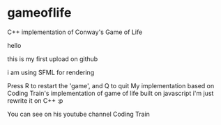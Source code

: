 # gameoflife
C++ implementation of Conway's Game of Life

hello

this is my first upload on github

i am using SFML for rendering

Press R to restart the 'game', and Q to quit
My implementation based on Coding Train's implementation of game of life built on javascript
i'm just rewrite it on C++ :p

You can see on his youtube channel Coding Train
